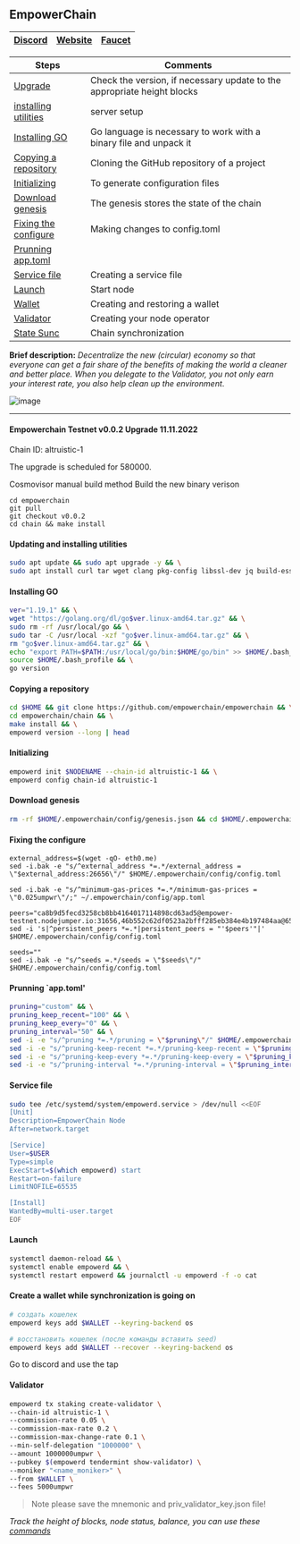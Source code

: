 ## EmpowerChain


[Discord](https://discord.gg/AmHDfQdP) | [Website](https://empower.eco/) | [Faucet](https://discord.gg/T5N4V5qd)
--- | --- | ---

Steps | Comments
--- | --- |
[Upgrade](https://github.com/DanilJPG/nodes_testnets/blob/main/EmpowerChain/Empower.md#:~:text=up%20the%20environment.-,Empowerchain%20Testnet%20v0.0.2%20Upgrade%2011.11.2022,-Chain%20ID%3A%20altruistic) | Check the version, if necessary update to the appropriate height blocks
[installing utilities](https://github.com/DanilJPG/nodes_testnets/blob/main/EmpowerChain/Empower.md#:~:text=Updating%20and%20installing%20utilities) | server setup
[Installing GO](https://github.com/DanilJPG/nodes_testnets/blob/main/EmpowerChain/Empower.md#:~:text=liblz4%2Dtool%20%2Dy-,Installing%20GO,-ver%3D%22) | Go language is necessary to work with a binary file and unpack it
[Copying a repository](https://github.com/DanilJPG/nodes_testnets/blob/main/EmpowerChain/Empower.md#copying-a-repository:~:text=Copying%20a%20repository) | Cloning the GitHub repository of a project
[Initializing](https://github.com/DanilJPG/nodes_testnets/blob/main/EmpowerChain/Empower.md#copying-a-repository:~:text=long%20%7C%20head-,Initializing,-empowerd%20init%20%24NODENAME) | To generate configuration files
[Download genesis](https://github.com/DanilJPG/nodes_testnets/blob/main/EmpowerChain/Empower.md#copying-a-repository:~:text=id%20altruistic%2D1-,Download%20genesis,-rm%20%2Drf%20%24HOME) | The genesis stores the state of the chain
[Fixing the configure](https://github.com/DanilJPG/nodes_testnets/blob/main/EmpowerChain/Empower.md#copying-a-repository:~:text=Fixing%20the%20configure) | Making changes to config.toml
[Prunning app.toml](https://github.com/DanilJPG/nodes_testnets/blob/main/EmpowerChain/Empower.md#copying-a-repository:~:text=config/config.toml-,Prunning%20%60app.toml%27,-pruning%3D%22) | 
[Service file](https://github.com/DanilJPG/nodes_testnets/blob/main/EmpowerChain/Empower.md#copying-a-repository:~:text=config/app.toml-,Service%20file,-sudo%20tee%20/etc) | Creating a service file
[Launch](https://github.com/DanilJPG/nodes_testnets/blob/main/EmpowerChain/Empower.md#copying-a-repository:~:text=user.target%0AEOF-,Launch,-systemctl%20daemon%2Dreload) | Start node 
[Wallet](https://github.com/DanilJPG/nodes_testnets/blob/main/EmpowerChain/Empower.md#copying-a-repository:~:text=Create%20a%20wallet%20while%20synchronization%20is%20going%20on) | Creating and restoring a wallet
[Validator](https://github.com/DanilJPG/nodes_testnets/blob/main/EmpowerChain/Empower.md#copying-a-repository:~:text=use%20the%20tap-,Validator,-empowerd%20tx%20staking) | Creating your node operator
[State Sunc]() | Chain synchronization

**Brief description:** *Decentralize the new (circular) economy so that everyone can get a fair share of the benefits of making the world a cleaner and better place. When you delegate to the Validator, you not only earn your interest rate, you also help clean up the environment*.

![image](https://user-images.githubusercontent.com/57448493/200168721-ca5c593a-0054-4c69-9eeb-14243678f4fc.png)

***
#### Empowerchain Testnet v0.0.2 Upgrade 11.11.2022
Chain ID: altruistic-1

The upgrade is scheduled for 580000.

Cosmovisor manual build method
Build the new binary verison

```Shell
cd empowerchain
git pull
git checkout v0.0.2
cd chain && make install
```
#### Updating and installing utilities 
```Bash
sudo apt update && sudo apt upgrade -y && \
sudo apt install curl tar wget clang pkg-config libssl-dev jq build-essential bsdmainutils git make ncdu gcc git jq chrony liblz4-tool -y
```
#### Installing GO
```Bash
ver="1.19.1" && \
wget "https://golang.org/dl/go$ver.linux-amd64.tar.gz" && \
sudo rm -rf /usr/local/go && \
sudo tar -C /usr/local -xzf "go$ver.linux-amd64.tar.gz" && \
rm "go$ver.linux-amd64.tar.gz" && \
echo "export PATH=$PATH:/usr/local/go/bin:$HOME/go/bin" >> $HOME/.bash_profile && \
source $HOME/.bash_profile && \
go version
```

#### Copying a repository
```Bash
cd $HOME && git clone https://github.com/empowerchain/empowerchain && \
cd empowerchain/chain && \
make install && \
empowerd version --long | head
```
#### Initializing
```Bash
empowerd init $NODENAME --chain-id altruistic-1 && \
empowerd config chain-id altruistic-1
```
#### Download genesis
```Bash
rm -rf $HOME/.empowerchain/config/genesis.json && cd $HOME/.empowerchain/config && wget $HOME/.empowerchain/config/genesis.json "https://raw.githubusercontent.com/empowerchain/empowerchain/main/testnets/altruistic-1/genesis.json"
```
#### Fixing the configure 
```Shell
external_address=$(wget -qO- eth0.me)
sed -i.bak -e "s/^external_address *=.*/external_address = \"$external_address:26656\"/" $HOME/.empowerchain/config/config.toml

sed -i.bak -e "s/^minimum-gas-prices *=.*/minimum-gas-prices = \"0.025umpwr\"/;" ~/.empowerchain/config/app.toml

peers="ca8b9d5fecd3258cb8bb4164017114898cd63ad5@empower-testnet.nodejumper.io:31656,46b552c62df0523a2bfff285eb384e4b197484aa@65.21.133.125:33656,0314ad645ce08401d190521643503c803e9335dd@65.108.127.215:26696,c3ade1fb182d5cb6a4ed56ce05b84b872c5b5b3e@65.108.229.225:54656,ab4b4331d161cf0e98d3244e30225e4f38ac8d2f@65.109.28.177:44656,d14dd1b664c30270be84e94d456014d847e33c91@65.21.193.112:26616,d9307a7ba665a54e65f4fa5dbb5401448e1c3456@65.109.30.117:30656,3b41eaba864fa4d10b00685e6bad4318700b2583@65.108.124.54:54656,9a6b638b3a6ae693c6e51208da832718c35f8f39@65.108.234.126:38656,6e65e245f41de513ad7dad22fb47acc59698b655@167.235.77.194:26656,e8f6d75ab37bf4f08c018f306416df1e138fd21c@95.217.135.41:26656,ab8730768fa3689a5e58eb1504a3802b29973014@65.21.138.123:33656,605b175a3cf6f71d454840baef08d0e81d94935f@65.108.52.192:46656,c8d488e8ce1dc25dcdb6a420d6406982c46edfe6@135.181.255.131:26656,86669cd5e5914f862578d43de483f49e93d396b1@51.83.35.129:26656,aeb6bdbf28b3883a206570a29cda164e889fc807@194.163.155.84:26656,07e2aac37ac8e337214b53f1fe9121d6d6f238b8@195.201.103.54:26656,a2ed6f01e454d3469a95edee6580e750d79d4297@142.132.199.236:22656,b405572f7bf70f681d1e82f196e1399bf90a9d8a@138.201.197.163:26656,c5d44acd2f0ee122352d2f8154d9b29aeb9bf0ec@159.69.65.97:36656,bd8274637720d5338b31fe143c62e83e938fdeac@194.163.131.83:26676,76537229c17d0d09d4ec672d7c8baa0c0c12e9d2@38.242.246.181:26656,12426ec181f1aef0e7a2aa99a88bde9c357cc8e9@38.242.251.1:26656,7722e5d0f84d72da7bd17aee50184d52999ff7f4@45.84.138.224:26656,24e10413764bccfd91dda196b62cd732be414bf9@46.138.244.152:26656,8abceaabc650d81a751e40382f80af6c98ba466f@185.239.209.180:35656,f0ac01503193e1f1eb63ee1407726e4da940f17d@161.97.105.150:15656,c6d783f058a722b9d4fd6a3c7acf5328963c8227@5.161.112.84:26656,8fabf4b8d1f41530412269493199faaa1e2d2571@80.82.215.243:26666,8498049b61177a53b3f0e6b8f7c4a574251a2bbb@149.102.157.96:36656,409d8644100d1eaa95ac55afb9505060316ba859@5.189.178.222:46656,21787f4466839fd5375914711d83c0ae48305ef8@46.138.245.164:24436,5a68fe7914a170ef3ebbdc404703ac8b5d828bcf@137.184.146.226:26656,326a9806fca6c45ef75c9fcf594cb8f56d6ee63f@5.161.111.18:26656,55f8978c0024c59ad5dcdee0874a9dab2cf916c8@194.180.176.59:26656,56d05d4ae0e1440ad7c68e52cc841c424d59badd@96.234.160.22:26656,50725c195e46b3863ad7de26f044a14941dbe815@193.46.243.171:26656,ff18196236e62eb564cbeb1343eb6a7ecfdfcc77@194.163.175.30:26656,b72e6976e21ccda63c019a956899b374c7fc21fa@149.102.137.255:26656,ed638559942030c6b18a9ebd2bfaab572e9c4f42@65.108.68.233:26756,c2d4fd99f12be0b406cbc4e9416043f39722b4f6@38.242.128.227:26656,3c0374af8de23bb8379b3149516f2c3d8499d4be@65.109.34.133:60956,e1f5eca7423d9a4f422ff00f80609321e32e6862@190.102.106.50:26656,5935c103703407ba314fe9e20be82c318b99ca58@45.85.146.224:26656,c5f73ce5526e32d1c43eeb1afa29b7928acab9b4@185.169.252.86:26656,707d0e3f757bedaaff6fd92e12c6089b1ebe50d8@194.163.179.16:26656,12917731184e3499a26d614f9542724e2bfcf63a@193.46.243.95:26656,0871e0e36e83453bdea04e93a85e4cace90b4323@139.144.173.65:26656,ec4cbf95e9c2a62b8d9d71a8c8b9b2679dc9d656@167.86.127.111:26656,bd6ddd430e158a6d4da22dab90152a8ca07a5e40@135.181.98.172:26656,9dcaea7968bcca694f85c3dddb743e38ab48343d@20.237.174.242:26656,70978f162a0fa5bf4245b1a94b06e9b1804d0c27@185.196.21.104:26656,39ae78479c3cdb569a0532846c15c6d38f5a2b34@95.217.0.223:26656,9fe8cff1e057086c357b6b83b7cf49c2af6c6adb@159.203.41.233:26656,6c523db71cf49a658a747ba952be83de3dd0fc5b@178.79.191.243:26656,f5a5df8a5d168613c2c152a231b9cac88a58be2b@149.102.149.20:26656,671c980d0f0ea6eb5753e2358262ba02a0619eb5@194.247.12.102:26656,1a26d02d82e2c0f5ef2116503c369b7c1f3e836c@18.215.118.197:26656,f5f2697fef536365789a07d1908417babfbc3464@38.242.251.167:26656,b138999b35c50ce7dc62bab6928c923bd8d91682@195.201.194.188:11045,7ba7609b37eea967abe94d233ae74245530e8877@135.181.221.186:31656,ed6571aa7fe49b30e348133ed0c5d3c363fb0f6e@45.94.209.32:18656,1c13bffa07861f7317d44e11c06336902602803e@65.21.144.234:26656,6fa57fc737fa9d33ecac359f8ca62d84d5fe7a22@149.102.137.217:26656,71511855c7bdee9c8d19d253238ebac8d367d7cb@178.238.229.107:26656,42020b7c9520f387bad61cbb2da705d383f38840@95.111.234.147:26656,f44370a859b58f471a8ce9c3ca4584132dbe9717@45.94.209.38:26656,1531672b7b11a1ce673c472c565431b7b484f1ae@45.84.138.151:26656,f26af8b833e2dc2c890daedfd2dcd2fe3b641ccf@161.97.132.207:26656,2bcbfbe6d9a1677d16e4e745066ea84aa3af0731@162.55.234.70:54856,8721e086acb679c4c48d507096fe0fe532ff70d0@134.122.39.157:26656,596f6892efa7473ea2930ffde0f8c4d60a16eb50@38.242.154.155:26656,3525fd3a8a96a67e150d9a04f493a60f22b2e11a@147.182.246.192:26656,d07725c5dceb916810bf31606e380ea763e80184@38.242.159.119:26656,843646b8c43df057635cf1d063e72e26fba55c2d@138.197.158.127:26656,7ce890789ed7521399a34427c60f1f9d10edaf93@159.223.167.63:26656,ede8257e4be3d7dc369f652263a139c8c083e97e@149.102.129.159:26656,773a76711d9a99fb3ef1bf72621af547bc77c58e@167.235.50.65:26656,c7eb93b0ad5a3d79ee921cf20fe1aba866d673e6@46.101.183.146:26656,df91c557d873b37ef98644911852b83ce3f1894f@134.122.43.152:26656,f73c4eb3749984a6d5717753fce85fa6b085dc5d@185.182.185.145:26656,d006a4875c91bb5febde6d49bd65daa30112a1f0@109.107.182.46:26656,2409fd7723ced295651f913f93f667ed2062bb29@138.68.141.214:10656,ae7ca3688e313aa1d8acf168a2a6efd27a0e9e2e@217.199.117.158:26656,ad19d0fedb825a05a64189bff2b23e617f26eda6@134.122.38.167:26656,8a9559d240c3e89031e1e254c4170f7055f45405@167.86.91.34:26656,ae03dd3ab682d62048808a088bc7621c3baedc22@157.230.183.146:26656,6a3f47a50548cc7a9b91c1446378faab398c7d3b@75.119.146.75:26656,6fcd814ed30f16a516aaef9e089d6de77be3d530@134.122.23.155:26656,76a88e13f1d0f957b93b84375783cfeb11714b67@38.242.146.28:26656,0f42474c058db28cc450d92ff30e127ff16d0b0d@94.130.140.145:26656,bd057ea7df5b109b97d4a7fae2d0e3df244af89b@137.184.178.158:26656,5f31d621b9d348386e1145fdfdeefe0d45cf2030@104.199.121.169:26656,62d27d651195f384be7bf8c29545c02ed87b0067@139.59.169.187:26656,afb4e400c98da570d01eb56cc80dbef4b96a5023@135.181.147.143:26656,259763d6393938d8861aadaf224c10f746d9ad3b@38.242.245.119:26656,dc5e42affe639a14780cf95bc36aba9c0378772e@142.93.150.84:26656,704e223abd5ab11165593a8a1e53bdcbdc8dae69@34.127.20.71:26656,20e9588cbf23d6918d32cfc63bd1f9dc6e6ebebb@134.122.43.96:26656,1224ae5aac563920b1fe2e2b496820509db83403@142.93.158.71:26656"
sed -i 's|^persistent_peers *=.*|persistent_peers = "'$peers'"|' $HOME/.empowerchain/config/config.toml

seeds=""
sed -i.bak -e "s/^seeds =.*/seeds = \"$seeds\"/" $HOME/.empowerchain/config/config.toml
```
#### Prunning `app.toml'
```Bash
pruning="custom" && \
pruning_keep_recent="100" && \
pruning_keep_every="0" && \
pruning_interval="50" && \
sed -i -e "s/^pruning *=.*/pruning = \"$pruning\"/" $HOME/.empowerchain/config/app.toml && \
sed -i -e "s/^pruning-keep-recent *=.*/pruning-keep-recent = \"$pruning_keep_recent\"/" $HOME/.empowerchain/config/app.toml && \
sed -i -e "s/^pruning-keep-every *=.*/pruning-keep-every = \"$pruning_keep_every\"/" $HOME/.empowerchain/config/app.toml && \
sed -i -e "s/^pruning-interval *=.*/pruning-interval = \"$pruning_interval\"/" $HOME/.empowerchain/config/app.toml
```
#### Service file
```Bash
sudo tee /etc/systemd/system/empowerd.service > /dev/null <<EOF
[Unit]
Description=EmpowerChain Node
After=network.target

[Service]
User=$USER
Type=simple
ExecStart=$(which empowerd) start
Restart=on-failure
LimitNOFILE=65535

[Install]
WantedBy=multi-user.target
EOF
```
#### Launch
```Bash
systemctl daemon-reload && \
systemctl enable empowerd && \
systemctl restart empowerd && journalctl -u empowerd -f -o cat
```
#### Create a wallet while synchronization is going on 
```Bash
# создать кошелек
empowerd keys add $WALLET --keyring-backend os

# восстановить кошелек (после команды вставить seed)
empowerd keys add $WALLET --recover --keyring-backend os
```
Go to discord and use the tap 

#### Validator
```Bash
empowerd tx staking create-validator \
--chain-id altruistic-1 \
--commission-rate 0.05 \
--commission-max-rate 0.2 \
--commission-max-change-rate 0.1 \
--min-self-delegation "1000000" \
--amount 1000000umpwr \
--pubkey $(empowerd tendermint show-validator) \
--moniker "<name_moniker>" \
--from $WALLET \
--fees 5000umpwr
```
> Note please save the mnemonic and priv_validator_key.json file!

*Track the height of blocks, node status, balance, you can use these [commands](https://github.com/DanilJPG/nodes_testnets/blob/main/EmpowerChain/Useful%20Commands)*
